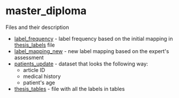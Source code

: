 # master_diploma

Files and their description

* [label_frequency](data/label_frequency.xlsx) - label frequency based on the initial mapping 
in [thesis_labels](data/thesis_labels.xlsx) file
* [label_mapping_new](data/label_mapping_new.xlsx) - new label mapping based on the expert's assessment
* [patients_update](data/patients_update.xlsx) - dataset that looks the following way:
    * article ID
    * medical history
    * patient's age 
* [thesis_tables](data/thesis_tables.xlsx) - file with all the labels in tables
